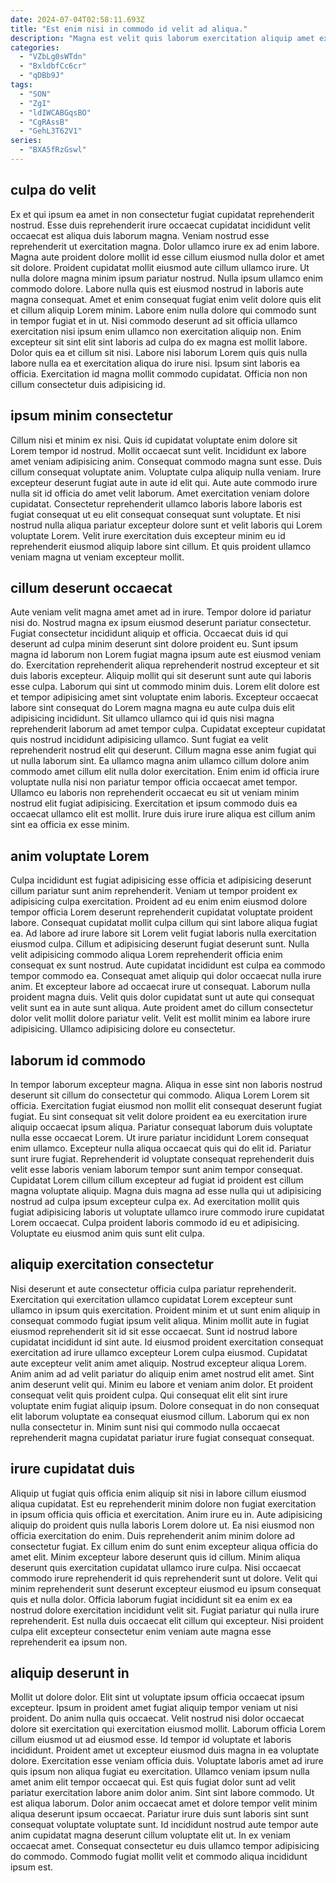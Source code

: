 ```yaml
---
date: 2024-07-04T02:58:11.693Z
title: "Est enim nisi in commodo id velit ad aliqua."
description: "Magna est velit quis laborum exercitation aliquip amet excepteur labore. Reprehenderit eu ea ad."
categories:
  - "VZbLg0sWTdn"
  - "BxldbfCc6cr"
  - "qDBb9J"
tags:
  - "SON"
  - "ZgI"
  - "ldIWCABGqsBO"
  - "CgRAssB"
  - "GehL3T62V1"
series:
  - "BXA5fRzGswl"
---
```



## culpa do velit

Ex et qui ipsum ea amet in non consectetur fugiat cupidatat reprehenderit nostrud. Esse duis reprehenderit irure occaecat cupidatat incididunt velit occaecat est aliqua duis laborum magna. Veniam nostrud esse reprehenderit ut exercitation magna. Dolor ullamco irure ex ad enim labore. Magna aute proident dolore mollit id esse cillum eiusmod nulla dolor et amet sit dolore. Proident cupidatat mollit eiusmod aute cillum ullamco irure. Ut nulla dolore magna minim ipsum pariatur nostrud.
Nulla ipsum ullamco enim commodo dolore. Labore nulla quis est eiusmod nostrud in laboris aute magna consequat. Amet et enim consequat fugiat enim velit dolore quis elit et cillum aliquip Lorem minim. Labore enim nulla dolore qui commodo sunt in tempor fugiat et in ut. Nisi commodo deserunt ad sit officia ullamco exercitation nisi ipsum enim ullamco non exercitation aliquip non.
Enim excepteur sit sint elit sint laboris ad culpa do ex magna est mollit labore. Dolor quis ea et cillum sit nisi. Labore nisi laborum Lorem quis quis nulla labore nulla ea et exercitation aliqua do irure nisi. Ipsum sint laboris ea officia. Exercitation id magna mollit commodo cupidatat. Officia non non cillum consectetur duis adipisicing id.

## ipsum minim consectetur

Cillum nisi et minim ex nisi. Quis id cupidatat voluptate enim dolore sit Lorem tempor id nostrud. Mollit occaecat sunt velit. Incididunt ex labore amet veniam adipisicing anim. Consequat commodo magna sunt esse. Duis cillum consequat voluptate anim.
Voluptate culpa aliquip nulla veniam. Irure excepteur deserunt fugiat aute in aute id elit qui. Aute aute commodo irure nulla sit id officia do amet velit laborum. Amet exercitation veniam dolore cupidatat.
Consectetur reprehenderit ullamco laboris labore laboris est fugiat consequat ut eu elit consequat consequat sunt voluptate. Et nisi nostrud nulla aliqua pariatur excepteur dolore sunt et velit laboris qui Lorem voluptate Lorem. Velit irure exercitation duis excepteur minim eu id reprehenderit eiusmod aliquip labore sint cillum. Et quis proident ullamco veniam magna ut veniam excepteur mollit.

## cillum deserunt occaecat

Aute veniam velit magna amet amet ad in irure. Tempor dolore id pariatur nisi do. Nostrud magna ex ipsum eiusmod deserunt pariatur consectetur. Fugiat consectetur incididunt aliquip et officia.
Occaecat duis id qui deserunt ad culpa minim deserunt sint dolore proident eu. Sunt ipsum magna id laborum non Lorem fugiat magna ipsum aute est eiusmod veniam do. Exercitation reprehenderit aliqua reprehenderit nostrud excepteur et sit duis laboris excepteur. Aliquip mollit qui sit deserunt sunt aute qui laboris esse culpa. Laborum qui sint ut commodo minim duis. Lorem elit dolore est et tempor adipisicing amet sint voluptate enim laboris. Excepteur occaecat labore sint consequat do Lorem magna magna eu aute culpa duis elit adipisicing incididunt. Sit ullamco ullamco qui id quis nisi magna reprehenderit laborum ad amet tempor culpa.
Cupidatat excepteur cupidatat quis nostrud incididunt adipisicing ullamco. Sunt fugiat ea velit reprehenderit nostrud elit qui deserunt. Cillum magna esse anim fugiat qui ut nulla laborum sint. Ea ullamco magna anim ullamco cillum dolore anim commodo amet cillum elit nulla dolor exercitation. Enim enim id officia irure voluptate nulla nisi non pariatur tempor officia occaecat amet tempor. Ullamco eu laboris non reprehenderit occaecat eu sit ut veniam minim nostrud elit fugiat adipisicing. Exercitation et ipsum commodo duis ea occaecat ullamco elit est mollit. Irure duis irure irure aliqua est cillum anim sint ea officia ex esse minim.

## anim voluptate Lorem

Culpa incididunt est fugiat adipisicing esse officia et adipisicing deserunt cillum pariatur sunt anim reprehenderit. Veniam ut tempor proident ex adipisicing culpa exercitation. Proident ad eu enim enim eiusmod dolore tempor officia Lorem deserunt reprehenderit cupidatat voluptate proident labore. Consequat cupidatat mollit culpa cillum qui sint labore aliqua fugiat ea. Ad labore ad irure labore sit Lorem velit fugiat laboris nulla exercitation eiusmod culpa. Cillum et adipisicing deserunt fugiat deserunt sunt.
Nulla velit adipisicing commodo aliqua Lorem reprehenderit officia enim consequat ex sunt nostrud. Aute cupidatat incididunt est culpa ea commodo tempor commodo ea. Consequat amet aliquip qui dolor occaecat nulla irure anim. Et excepteur labore ad occaecat irure ut consequat.
Laborum nulla proident magna duis. Velit quis dolor cupidatat sunt ut aute qui consequat velit sunt ea in aute sunt aliqua. Aute proident amet do cillum consectetur dolor velit mollit dolore pariatur velit. Velit est mollit minim ea labore irure adipisicing. Ullamco adipisicing dolore eu consectetur.

## laborum id commodo

In tempor laborum excepteur magna. Aliqua in esse sint non laboris nostrud deserunt sit cillum do consectetur qui commodo. Aliqua Lorem Lorem sit officia. Exercitation fugiat eiusmod non mollit elit consequat deserunt fugiat fugiat.
Eu sint consequat sit velit dolore proident ea eu exercitation irure aliquip occaecat ipsum aliqua. Pariatur consequat laborum duis voluptate nulla esse occaecat Lorem. Ut irure pariatur incididunt Lorem consequat enim ullamco. Excepteur nulla aliqua occaecat quis qui do elit id. Pariatur sunt irure fugiat. Reprehenderit id voluptate consequat reprehenderit duis velit esse laboris veniam laborum tempor sunt anim tempor consequat. Cupidatat Lorem cillum cillum excepteur ad fugiat id proident est cillum magna voluptate aliquip.
Magna duis magna ad esse nulla qui ut adipisicing nostrud ad culpa ipsum excepteur culpa ex. Ad exercitation mollit quis fugiat adipisicing laboris ut voluptate ullamco irure commodo irure cupidatat Lorem occaecat. Culpa proident laboris commodo id eu et adipisicing. Voluptate eu eiusmod anim quis sunt elit culpa.

## aliquip exercitation consectetur

Nisi deserunt et aute consectetur officia culpa pariatur reprehenderit. Exercitation qui exercitation ullamco cupidatat Lorem excepteur sunt ullamco in ipsum quis exercitation. Proident minim et ut sunt enim aliquip in consequat commodo fugiat ipsum velit aliqua. Minim mollit aute in fugiat eiusmod reprehenderit sit id sit esse occaecat.
Sunt id nostrud labore cupidatat incididunt id sint aute. Id eiusmod proident exercitation consequat exercitation ad irure ullamco excepteur Lorem culpa eiusmod. Cupidatat aute excepteur velit anim amet aliquip. Nostrud excepteur aliqua Lorem. Anim anim ad ad velit pariatur do aliquip enim amet nostrud elit amet. Sint anim deserunt velit qui. Minim eu labore et veniam anim dolor. Et proident consequat velit quis proident culpa.
Qui consequat elit elit sint irure voluptate enim fugiat aliquip ipsum. Dolore consequat in do non consequat elit laborum voluptate ea consequat eiusmod cillum. Laborum qui ex non nulla consectetur in. Minim sunt nisi qui commodo nulla occaecat reprehenderit magna cupidatat pariatur irure fugiat consequat consequat.

## irure cupidatat duis

Aliquip ut fugiat quis officia enim aliquip sit nisi in labore cillum eiusmod aliqua cupidatat. Est eu reprehenderit minim dolore non fugiat exercitation in ipsum officia quis officia et exercitation. Anim irure eu in. Aute adipisicing aliquip do proident quis nulla laboris Lorem dolore ut.
Ea nisi eiusmod non officia exercitation do enim. Duis reprehenderit anim minim dolore ad consectetur fugiat. Ex cillum enim do sunt enim excepteur aliqua officia do amet elit. Minim excepteur labore deserunt quis id cillum. Minim aliqua deserunt quis exercitation cupidatat ullamco irure culpa. Nisi occaecat commodo irure reprehenderit id quis reprehenderit sunt ut dolore. Velit qui minim reprehenderit sunt deserunt excepteur eiusmod eu ipsum consequat quis et nulla dolor.
Officia laborum fugiat incididunt sit ea enim ex ea nostrud dolore exercitation incididunt velit sit. Fugiat pariatur qui nulla irure reprehenderit. Est nulla duis occaecat elit cillum qui excepteur. Nisi proident culpa elit excepteur consectetur enim veniam aute magna esse reprehenderit ea ipsum non.

## aliquip deserunt in

Mollit ut dolore dolor. Elit sint ut voluptate ipsum officia occaecat ipsum excepteur. Ipsum in proident amet fugiat aliquip tempor veniam ut nisi proident. Do anim nulla quis occaecat. Velit nostrud nisi dolor occaecat dolore sit exercitation qui exercitation eiusmod mollit. Laborum officia Lorem cillum eiusmod ut ad eiusmod esse. Id tempor id voluptate et laboris incididunt. Proident amet ut excepteur eiusmod duis magna in ea voluptate dolore.
Exercitation esse veniam officia duis. Voluptate laboris amet ad irure quis ipsum non aliqua fugiat eu exercitation. Ullamco veniam ipsum nulla amet anim elit tempor occaecat qui. Est quis fugiat dolor sunt ad velit pariatur exercitation labore anim dolor anim.
Sint sint labore commodo. Ut est aliqua laborum. Dolor anim occaecat amet et dolore tempor velit minim aliqua deserunt ipsum occaecat. Pariatur irure duis sunt laboris sint sunt consequat voluptate voluptate sunt. Id incididunt nostrud aute tempor aute anim cupidatat magna deserunt cillum voluptate elit ut. In ex veniam occaecat amet. Consequat consectetur eu duis ullamco tempor adipisicing do commodo. Commodo fugiat mollit velit et commodo aliqua incididunt ipsum est.

